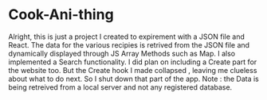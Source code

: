 # Cook-Ani-thing

Alright, this is just a project I created to expirement with a JSON file and React. The data for the various recipies is retrived from the JSON file and dynamically displayed
through JS Array Methods such as Map. I also implemented a Search functionality. I did plan on including a Create part for the website too. But the Create hook I made collapsed
, leaving me clueless about what to do next. So I shut down that part of the app. Note : the Data is being retreived from a local server and not any registered database. 
